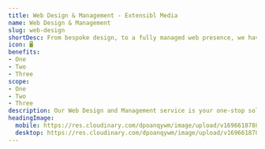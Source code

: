 ```yaml
---
title: Web Design & Management - Extensibl Media
name: Web Design & Management
slug: web-design
shortDesc: From bespoke design, to a fully managed web presence, we have solutions for businesses big and small.
icon: 🖥️
benefits: 
- One
- Two
- Three
scope:
- One
- Two
- Three
description: Our Web Design and Management service is your one-stop solution for a captivating online presence. Our team of skilled designers crafts visually stunning websites that not only grab attention but also function seamlessly. Beyond the initial design, we take care of the ongoing maintenance, ensuring your site remains secure, up-to-date, and optimized for peak performance. With us, your website is more than just a digital space; it's a dynamic, ever-evolving asset that drives your online success.
headingImage: 
  mobile: https://res.cloudinary.com/dpoanqywm/image/upload/v1696618788/jackson-sophat-_t-l5FFH8VA-unsplash_1_m59w3h.jpg
  desktop: https://res.cloudinary.com/dpoanqywm/image/upload/v1696618788/jackson-sophat-_t-l5FFH8VA-unsplash_2_tf5rge.jpg
---
```

